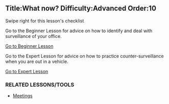 Title:What now?
Difficulty:Advanced
Order:10
---
<p>Swipe right for this lesson's checklist</p><p>Go to the Beginner Lesson for advice on how to identify and deal with surveillance of your office.</p><a href="umbrella://lesson/counter-surveillance/1" class="button green">Go to Beginner Lesson</a><p>Go to the Expert Lesson for advice on how to practice counter-surveillance when you are out in a vehicle.</p><a href="umbrella://lesson/counter-surveillance/3" class="button purple">Go to Expert Lesson</a><h3>RELATED LESSONS/TOOLS</h3><p><ul><li><a href="umbrella://lesson/meetings">Meetings</a></li></ul></p>
